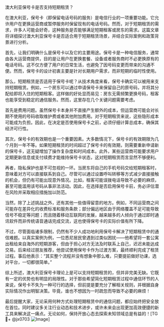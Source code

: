 澳大利亚保号卡是否支持短期租赁？

在澳大利亚，保号卡（即保留电话号码的服务）是电信行业的一项重要功能。它允许用户在更换运营商或暂停服务时保留现有的电话号码。然而，对于短期租赁的需求，许多人可能会好奇，这种服务是否能够满足短期租客或房东的需求。这篇文章将详细探讨澳大利亚保号卡是否适合用于短期租赁场景，并结合实际案例和政策背景进行分析。

首先，让我们明确什么是保号卡以及它的主要用途。保号卡是一种电信服务，通常由各大运营商提供，目的是让用户在更换套餐、设备或者服务商时不必更换原有的电话号码。这不仅方便了用户的日常生活，也避免了因号码变更而带来的沟通不便。然而，保号卡的设计初衷主要是针对长期用户需求，而非短期的临时性使用。

那么，短期租赁是否适用于保号卡呢？从技术角度来看，保号卡确实可以被用来支持短期租赁。例如，一个房东可以通过申请保号卡来保留自己的原号码，并将其分配给即将入住的短期租客。这样做的好处显而易见：房东无需频繁更换号码，租客也能享受到稳定的通信服务。然而，这里存在几个关键问题需要考虑。

首先是费用问题。虽然保号卡本身并不直接产生额外的成本，但运营商可能会对长期不使用的号码收取维护费或者其他附加费用。对于短期租赁来说，这些隐形成本可能成为负担。因此，在决定是否使用保号卡之前，必须仔细计算总成本，确保其经济可行性。

其次，保号卡的有效期也是一个重要因素。大多数情况下，保号卡的有效期限为几个月到一年不等。如果短期租赁的时间超过了保号卡的有效期，则需要重新申请新的保号卡，这无疑增加了操作复杂度和时间成本。此外，某些运营商可能要求用户定期更新信息或支付续费才能维持保号卡状态，这对短期租赁而言显然不够便利。

再者，隐私保护也是不可忽视的一环。当房东将自己的手机号码交给短期租客时，意味着对方可以直接联系到自己。尽管可以通过设置呼叫转移等方式减少直接接触的机会，但仍有可能出现意外情况。比如，租客可能误拨电话导致不必要的麻烦，甚至可能滥用该号码从事非法活动。因此，在选择是否启用保号卡前，务必评估潜在风险并采取相应措施加以防范。

当然，除了上述挑战之外，还有其他一些值得留意的地方。例如，不同运营商之间可能存在差异化的收费标准和服务条款；部分偏远地区由于网络覆盖不足可能导致信号不稳定等问题；而且随着移动互联网的发展，越来越多的人倾向于通过即时通讯软件而非传统语音通话完成交流，这也使得保号卡的实际价值有所下降。

不过，尽管面临诸多限制，仍然有不少人成功地利用保号卡解决了短期租赁中的通信难题。以真实案例为例，一位悉尼居民曾遇到过类似困扰——他希望将一套公寓出租给来自海外的短期游客，但由于担心对方无法及时联系上自己，迟迟未能达成交易。后来经过朋友推荐，他尝试使用保号卡作为过渡方案，最终顺利完成了租赁过程。事后他表示：“其实整个流程并没有想象中那么难，只要提前做好功课，选对平台，一切都很简单。”

综上所述，澳大利亚保号卡理论上是可以支持短期租赁的，但并非完美无缺。它既有一定的优势也有明显的局限性。对于那些希望简化短期租赁过程中通信环节的人来说，保号卡不失为一种可行的选择，但前提是要充分了解相关规则，并根据自身实际情况作出明智决策。毕竟，谁也不想因为一时疏忽而导致不必要的麻烦！

最后提醒大家，无论采用何种方式处理短期租赁中的通信问题，都应始终把安全放在首位。同时建议多关注行业动态和技术进步，或许未来会出现更加高效便捷的新工具来解决这一痛点。无论如何，保持开放心态去探索未知领域总是有益的！[TG💪+ @jx0703 ![Image](https://github.com/user-attachments/assets/dbca1d08-cadb-493c-b0ec-ad6f7a83f270)]